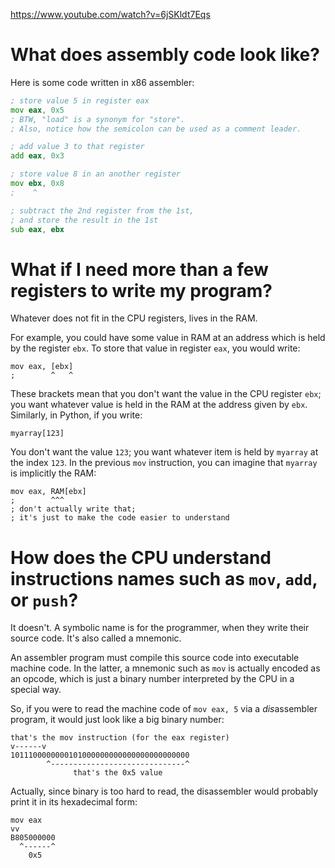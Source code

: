 <https://www.youtube.com/watch?v=6jSKldt7Eqs>

# What does assembly code look like?

Here is some code written in x86 assembler:
```asm
; store value 5 in register eax
mov eax, 0x5
; BTW, "load" is a synonym for "store".
; Also, notice how the semicolon can be used as a comment leader.

; add value 3 to that register
add eax, 0x3

; store value 8 in an another register
mov ebx, 0x8
;    ^

; subtract the 2nd register from the 1st,
; and store the result in the 1st
sub eax, ebx
```
# What if I need more than a few registers to write my program?

Whatever does not fit in the CPU registers, lives in the RAM.

For example, you could have some value in RAM at an address which is held by the
register `ebx`.  To store that value in register `eax`, you would write:

    mov eax, [ebx]
    ;        ^   ^

These brackets mean that you don't want the value in the CPU register `ebx`; you
want whatever value is held in the RAM at the address given by `ebx`.
Similarly, in Python, if you write:

    myarray[123]

You don't want the  value `123`; you want whatever item is  held by `myarray` at
the  index `123`.   In  the previous  `mov` instruction,  you  can imagine  that
`myarray` is implicitly the RAM:

    mov eax, RAM[ebx]
    ;        ^^^
    ; don't actually write that;
    ; it's just to make the code easier to understand

# How does the CPU understand instructions names such as `mov`, `add`, or `push`?

It doesn't.
A symbolic name is for the programmer, when they write their source code.
It's also called a mnemonic.

An assembler program must compile this source code into executable machine code.
In the latter, a mnemonic such as  `mov` is actually encoded as an opcode, which
is just a binary number interpreted by the CPU in a special way.

So, if you  were to read the machine  code of `mov eax, 5`  via a *dis*assembler
program, it would just look like a big binary number:

    that's the mov instruction (for the eax register)
    v------v
    1011100000000101000000000000000000000000
            ^------------------------------^
                  that's the 0x5 value

Actually, since  binary is  too hard  to read,  the disassembler  would probably
print it in its hexadecimal form:

    mov eax
    vv
    B805000000
      ^------^
        0x5
